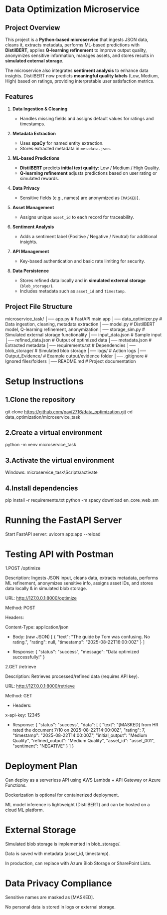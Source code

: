 # Data Optimization Microservice

## Project Overview

This project is a **Python-based microservice** that ingests JSON data, cleans it, extracts metadata, performs ML-based predictions with **DistilBERT**, applies **Q-learning refinement** to improve output quality, anonymizes sensitive information, manages assets, and stores results in **simulated external storage**.  

The microservice also integrates **sentiment analysis** to enhance data insights. DistilBERT now predicts **meaningful quality labels** (Low, Medium, High) based on ratings, providing interpretable user satisfaction metrics.

## Features

1. **Data Ingestion & Cleaning**  
   - Handles missing fields and assigns default values for ratings and timestamps.

2. **Metadata Extraction**  
   - Uses **spaCy** for named entity extraction.  
   - Stores extracted metadata in `metadata.json`.

3. **ML-based Predictions**  
   - **DistilBERT** predicts **initial text quality**: Low / Medium / High Quality.  
   - **Q-learning refinement** adjusts predictions based on user rating or simulated rewards.  

4. **Data Privacy**  
   - Sensitive fields (e.g., names) are anonymized as `[MASKED]`.

5. **Asset Management**  
   - Assigns unique `asset_id` to each record for traceability.

6. **Sentiment Analysis**  
   - Adds a sentiment label (Positive / Negative / Neutral) for additional insights.  

7. **API Management**  
   - Key-based authentication and basic rate limiting for security.  

8. **Data Persistence**  
   - Stores refined data locally and in **simulated external storage** (`blob_storage/`).  
   - Includes metadata such as `asset_id` and `timestamp`.  


## Project File Structure

microservice_task/
│── app.py # FastAPI main app
│── data_optimizer.py # Data ingestion, cleaning, metadata extraction
│── model.py # DistilBERT model, Q-learning refinement, anonymization
│── storage_sim.py # Simulated external storage functionality
│── input_data.json # Sample input
│── refined_data.json # Output of optimized data
│── metadata.json # Extracted metadata
│── requirements.txt # Dependencies
│── blob_storage/ # Simulated blob storage
│── logs/ # Action logs
│── Output_Evidence/ # Example output/evidence folder
│── .gitignore # Ignored files/folders
│── README.md # Project documentation

# Setup Instructions

## 1.Clone the repository

git clone https://github.com/pavi2716/data_optimization.git
cd data_optimization/microservice_task

## 2.Create a virtual environment

python -m venv microservice_task

## 3.Activate the virtual environment

Windows: microservice_task\Scripts\activate

## 4.Install dependencies

pip install -r requirements.txt
python -m spacy download en_core_web_sm

# Running the FastAPI Server

Start FastAPI server: uvicorn app:app --reload

# Testing API with Postman

1.POST /optimize

Description: Ingests JSON input, cleans data, extracts metadata, performs ML refinement, anonymizes sensitive info, assigns asset IDs, and stores data locally & in simulated blob storage.

URL: http://127.0.0.1:8000/optimize

Method: POST

Headers:

Content-Type: application/json

* Body: (raw JSON)
[
  {
    "text": "The guide by Tom was confusing. No rating.",
    "rating": null,
    "timestamp": "2025-08-22T16:00:00Z"
  }
]

* Response:
{
  "status": "success",
  "message": "Data optimized successfully!"
}

2.GET /retrieve

Description: Retrieves processed/refined data (requires API key).

URL: http://127.0.0.1:8000/retrieve

Method: GET

* Headers:

x-api-key: 12345

* Response:
{
    "status": "success",
    "data": [
        {
            "text": "[MASKED] from HR rated the document 7/10 on 2025-08-22T14:00:00Z",
            "rating": 7,
            "timestamp": "2025-08-22T14:00:00Z",
            "initial_output": "Medium Quality",
            "refined_output": "Medium Quality",
            "asset_id": "asset_001",
            "sentiment": "NEGATIVE"
        }
    ]
}

# Deployment Plan

Can deploy as a serverless API using AWS Lambda + API Gateway or Azure Functions.

Dockerization is optional for containerized deployment.

ML model inference is lightweight (DistilBERT) and can be hosted on a cloud ML platform.

# External Storage

Simulated blob storage is implemented in blob_storage/.

Data is saved with metadata (asset_id, timestamp).

In production, can replace with Azure Blob Storage or SharePoint Lists.

# Data Privacy Compliance

Sensitive names are masked as [MASKED].

No personal data is stored in logs or external storage.
